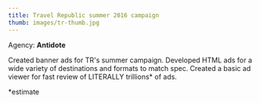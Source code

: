 ```yaml
---
title: Travel Republic summer 2016 campaign
thumb: images/tr-thumb.jpg
---
```


Agency: __Antidote__

Created banner ads for TR's summer campaign. Developed HTML ads for a wide variety of destinations and formats to match spec. Created a basic ad viewer for fast review of LITERALLY trillions* of ads.

*estimate